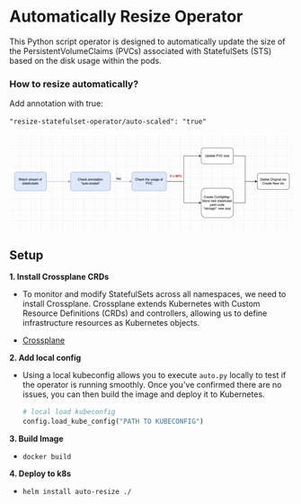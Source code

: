 # Automatically Resize Operator

This Python script operator is designed to automatically update the size of the PersistentVolumeClaims (PVCs) associated with StatefulSets (STS) based on the disk usage within the pods.

### How to resize automatically?
Add annotation with true:

`"resize-statefulset-operator/auto-scaled": "true"`

![plot](../images/auto-resize.png)

## Setup
**1. Install Crossplane CRDs**

- To monitor and modify StatefulSets across all namespaces, we need to install Crossplane. Crossplane extends Kubernetes with Custom Resource Definitions (CRDs) and controllers, allowing us to define infrastructure resources as Kubernetes objects. 

- [Crossplane](https://marketplace.upbound.io/providers/upbound/provider-azure/v0.19.0/docs)


**2. Add local config**

- Using a local kubeconfig allows you to execute `auto.py` locally to test if the operator is running smoothly. Once you've confirmed there are no issues, you can then build the image and deploy it to Kubernetes.
  ```python
  # local load kubeconfig
  config.load_kube_config("PATH TO KUBECONFIG")
  ```

**3. Build Image**

- `docker build`

**4. Deploy to k8s**

- `helm install auto-resize ./`


